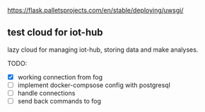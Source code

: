 https://flask.palletsprojects.com/en/stable/deploying/uwsgi/

## test cloud for iot-hub

lazy cloud for managing iot-hub, storing data and make analyses.

TODO:
- [x] working connection from fog
- [ ] implement docker-compsose config with postgresql
- [ ] handle connections
- [ ] send back commands to fog
